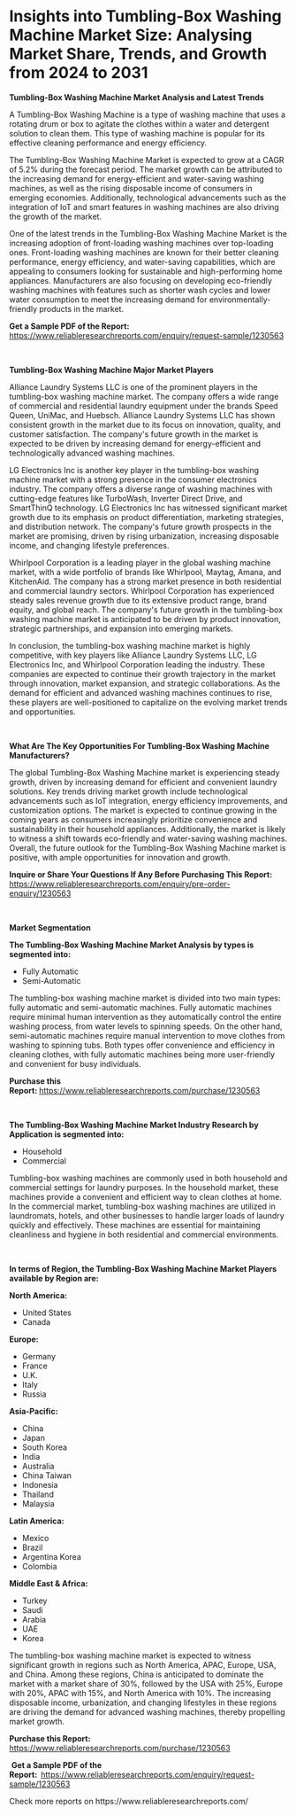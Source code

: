 <p><h1>Insights into Tumbling-Box Washing Machine Market Size: Analysing Market Share, Trends, and Growth from 2024 to 2031</h1></p><p><strong>Tumbling-Box Washing Machine Market Analysis and Latest Trends</strong></p>
<p><p>A Tumbling-Box Washing Machine is a type of washing machine that uses a rotating drum or box to agitate the clothes within a water and detergent solution to clean them. This type of washing machine is popular for its effective cleaning performance and energy efficiency.</p><p>The Tumbling-Box Washing Machine Market is expected to grow at a CAGR of 5.2% during the forecast period. The market growth can be attributed to the increasing demand for energy-efficient and water-saving washing machines, as well as the rising disposable income of consumers in emerging economies. Additionally, technological advancements such as the integration of IoT and smart features in washing machines are also driving the growth of the market.</p><p>One of the latest trends in the Tumbling-Box Washing Machine Market is the increasing adoption of front-loading washing machines over top-loading ones. Front-loading washing machines are known for their better cleaning performance, energy efficiency, and water-saving capabilities, which are appealing to consumers looking for sustainable and high-performing home appliances. Manufacturers are also focusing on developing eco-friendly washing machines with features such as shorter wash cycles and lower water consumption to meet the increasing demand for environmentally-friendly products in the market.</p></p>
<p><strong>Get a Sample PDF of the Report:&nbsp;</strong> <a href="https://www.reliableresearchreports.com/enquiry/request-sample/1230563">https://www.reliableresearchreports.com/enquiry/request-sample/1230563</a></p>
<p>&nbsp;</p>
<p><strong>Tumbling-Box Washing Machine Major Market Players</strong></p>
<p><p>Alliance Laundry Systems LLC is one of the prominent players in the tumbling-box washing machine market. The company offers a wide range of commercial and residential laundry equipment under the brands Speed Queen, UniMac, and Huebsch. Alliance Laundry Systems LLC has shown consistent growth in the market due to its focus on innovation, quality, and customer satisfaction. The company's future growth in the market is expected to be driven by increasing demand for energy-efficient and technologically advanced washing machines.</p><p>LG Electronics Inc is another key player in the tumbling-box washing machine market with a strong presence in the consumer electronics industry. The company offers a diverse range of washing machines with cutting-edge features like TurboWash, Inverter Direct Drive, and SmartThinQ technology. LG Electronics Inc has witnessed significant market growth due to its emphasis on product differentiation, marketing strategies, and distribution network. The company's future growth prospects in the market are promising, driven by rising urbanization, increasing disposable income, and changing lifestyle preferences.</p><p>Whirlpool Corporation is a leading player in the global washing machine market, with a wide portfolio of brands like Whirlpool, Maytag, Amana, and KitchenAid. The company has a strong market presence in both residential and commercial laundry sectors. Whirlpool Corporation has experienced steady sales revenue growth due to its extensive product range, brand equity, and global reach. The company's future growth in the tumbling-box washing machine market is anticipated to be driven by product innovation, strategic partnerships, and expansion into emerging markets.</p><p>In conclusion, the tumbling-box washing machine market is highly competitive, with key players like Alliance Laundry Systems LLC, LG Electronics Inc, and Whirlpool Corporation leading the industry. These companies are expected to continue their growth trajectory in the market through innovation, market expansion, and strategic collaborations. As the demand for efficient and advanced washing machines continues to rise, these players are well-positioned to capitalize on the evolving market trends and opportunities.</p></p>
<p>&nbsp;</p>
<p><strong>What Are The Key Opportunities For Tumbling-Box Washing Machine Manufacturers?</strong></p>
<p><p>The global Tumbling-Box Washing Machine market is experiencing steady growth, driven by increasing demand for efficient and convenient laundry solutions. Key trends driving market growth include technological advancements such as IoT integration, energy efficiency improvements, and customization options. The market is expected to continue growing in the coming years as consumers increasingly prioritize convenience and sustainability in their household appliances. Additionally, the market is likely to witness a shift towards eco-friendly and water-saving washing machines. Overall, the future outlook for the Tumbling-Box Washing Machine market is positive, with ample opportunities for innovation and growth.</p></p>
<p><strong>Inquire or Share Your Questions If Any Before Purchasing This Report:</strong> <a href="https://www.reliableresearchreports.com/enquiry/pre-order-enquiry/1230563">https://www.reliableresearchreports.com/enquiry/pre-order-enquiry/1230563</a></p>
<p>&nbsp;</p>
<p><strong>Market Segmentation</strong></p>
<p><strong>The Tumbling-Box Washing Machine Market Analysis by types is segmented into:</strong></p>
<p><ul><li>Fully Automatic</li><li>Semi-Automatic</li></ul></p>
<p><p>The tumbling-box washing machine market is divided into two main types: fully automatic and semi-automatic machines. Fully automatic machines require minimal human intervention as they automatically control the entire washing process, from water levels to spinning speeds. On the other hand, semi-automatic machines require manual intervention to move clothes from washing to spinning tubs. Both types offer convenience and efficiency in cleaning clothes, with fully automatic machines being more user-friendly and convenient for busy individuals.</p></p>
<p><strong>Purchase this Report:&nbsp;</strong><a href="https://www.reliableresearchreports.com/purchase/1230563">https://www.reliableresearchreports.com/purchase/1230563</a></p>
<p>&nbsp;</p>
<p><strong>The Tumbling-Box Washing Machine Market Industry Research by Application is segmented into:</strong></p>
<p><ul><li>Household</li><li>Commercial</li></ul></p>
<p><p>Tumbling-box washing machines are commonly used in both household and commercial settings for laundry purposes. In the household market, these machines provide a convenient and efficient way to clean clothes at home. In the commercial market, tumbling-box washing machines are utilized in laundromats, hotels, and other businesses to handle larger loads of laundry quickly and effectively. These machines are essential for maintaining cleanliness and hygiene in both residential and commercial environments.</p></p>
<p>&nbsp;</p>
<p><strong>In terms of Region, the Tumbling-Box Washing Machine Market Players available by Region are:</strong></p>
<p>
    <p> <strong> North America: </strong>
        <ul>
            <li>United States</li>
            <li>Canada</li>
        </ul>
        </p> 
    <p> <strong> Europe: </strong>
        <ul>
            <li>Germany</li>
            <li>France</li>
            <li>U.K.</li>
            <li>Italy</li>
            <li>Russia</li>
        </ul>
        </p> 
    <p> <strong> Asia-Pacific: </strong>
        <ul>
            <li>China</li>
            <li>Japan</li>
            <li>South Korea</li>
            <li>India</li>
            <li>Australia</li>
            <li>China Taiwan</li>
            <li>Indonesia</li>
            <li>Thailand</li>
            <li>Malaysia</li>
        </ul>
        </p> 
    <p> <strong> Latin America: </strong>
        <ul>
            <li>Mexico</li>
            <li>Brazil</li>
            <li>Argentina Korea</li>
            <li>Colombia</li>
        </ul>
        </p> 
    <p> <strong> Middle East & Africa: </strong>
        <ul>
            <li>Turkey</li>
            <li>Saudi</li>
            <li>Arabia</li>
            <li>UAE</li>
            <li>Korea</li>
        </ul>
    </p>
    </p>
<p><p>The tumbling-box washing machine market is expected to witness significant growth in regions such as North America, APAC, Europe, USA, and China. Among these regions, China is anticipated to dominate the market with a market share of 30%, followed by the USA with 25%, Europe with 20%, APAC with 15%, and North America with 10%. The increasing disposable income, urbanization, and changing lifestyles in these regions are driving the demand for advanced washing machines, thereby propelling market growth.</p></p>
<p><strong>Purchase this Report: </strong><a href="https://www.reliableresearchreports.com/purchase/1230563">https://www.reliableresearchreports.com/purchase/1230563</a></p>
<p>&nbsp;<strong>Get a Sample PDF of the Report:&nbsp;&nbsp;</strong><a href="https://www.reliableresearchreports.com/enquiry/request-sample/1230563">https://www.reliableresearchreports.com/enquiry/request-sample/1230563</a></p>
<p><strong></strong></p>
<p>Check more reports on https://www.reliableresearchreports.com/</p>